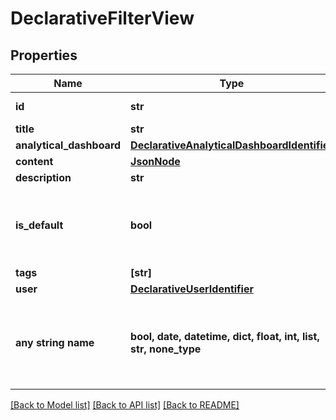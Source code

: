 # DeclarativeFilterView


## Properties
Name | Type | Description | Notes
------------ | ------------- | ------------- | -------------
**id** | **str** | FilterView object ID. | 
**title** | **str** |  | 
**analytical_dashboard** | [**DeclarativeAnalyticalDashboardIdentifier**](DeclarativeAnalyticalDashboardIdentifier.md) |  | [optional] 
**content** | [**JsonNode**](JsonNode.md) |  | [optional] 
**description** | **str** |  | [optional] 
**is_default** | **bool** | Indicator whether the filter view should by applied by default. | [optional] 
**tags** | **[str]** |  | [optional] 
**user** | [**DeclarativeUserIdentifier**](DeclarativeUserIdentifier.md) |  | [optional] 
**any string name** | **bool, date, datetime, dict, float, int, list, str, none_type** | any string name can be used but the value must be the correct type | [optional]

[[Back to Model list]](../README.md#documentation-for-models) [[Back to API list]](../README.md#documentation-for-api-endpoints) [[Back to README]](../README.md)


